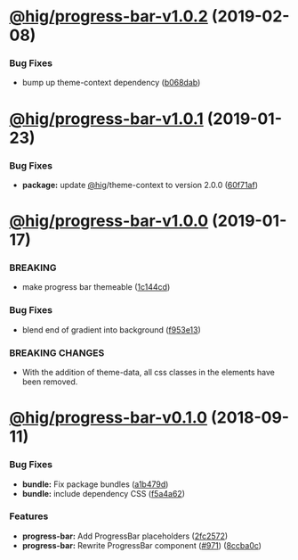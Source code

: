 # [@hig/progress-bar-v1.0.2](https://github.com/Autodesk/hig/compare/@hig/progress-bar@1.0.1...@hig/progress-bar@1.0.2) (2019-02-08)


### Bug Fixes

* bump up theme-context dependency ([b068dab](https://github.com/Autodesk/hig/commit/b068dab))

# [@hig/progress-bar-v1.0.1](https://github.com/Autodesk/hig/compare/@hig/progress-bar@1.0.0...@hig/progress-bar@1.0.1) (2019-01-23)


### Bug Fixes

* **package:** update [@hig](https://github.com/hig)/theme-context to version 2.0.0 ([60f71af](https://github.com/Autodesk/hig/commit/60f71af))

# [@hig/progress-bar-v1.0.0](https://github.com/Autodesk/hig/compare/@hig/progress-bar@0.1.0...@hig/progress-bar@1.0.0) (2019-01-17)


### BREAKING

* make progress bar themeable ([1c144cd](https://github.com/Autodesk/hig/commit/1c144cd))


### Bug Fixes

* blend end of gradient into background ([f953e13](https://github.com/Autodesk/hig/commit/f953e13))


### BREAKING CHANGES

* With the addition of theme-data, all css classes in the elements have been removed.

# [@hig/progress-bar-v0.1.0](https://github.com/Autodesk/hig/compare/@hig/progress-bar@0.0.0...@hig/progress-bar@0.1.0) (2018-09-11)


### Bug Fixes

* **bundle:** Fix package bundles ([a1b479d](https://github.com/Autodesk/hig/commit/a1b479d))
* **bundle:** include dependency CSS ([f5a4a62](https://github.com/Autodesk/hig/commit/f5a4a62))


### Features

* **progress-bar:** Add ProgressBar placeholders ([2fc2572](https://github.com/Autodesk/hig/commit/2fc2572))
* **progress-bar:** Rewrite ProgressBar component ([#971](https://github.com/Autodesk/hig/issues/971)) ([8ccba0c](https://github.com/Autodesk/hig/commit/8ccba0c))
